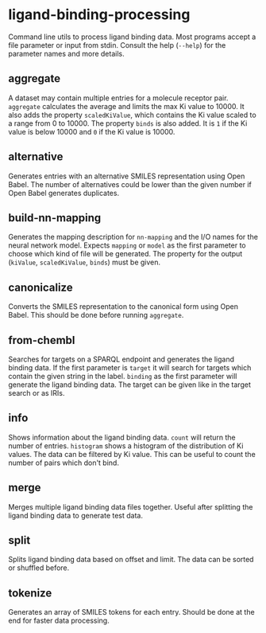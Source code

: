 # ligand-binding-processing

Command line utils to process ligand binding data.
Most programs accept a file parameter or input from stdin.
Consult the help (`--help`) for the parameter names and more details.

## aggregate

A dataset may contain multiple entries for a molecule receptor pair.
`aggregate` calculates the average and limits the max Ki value to 10000.
It also adds the property `scaledKiValue`, which contains the Ki value scaled to a range from 0 to 10000.
The property `binds` is also added.
It is `1` if the Ki value is below 10000 and `0` if the Ki value is 10000.

## alternative

Generates entries with an alternative SMILES representation using Open Babel.
The number of alternatives could be lower than the given number if Open Babel generates duplicates.

## build-nn-mapping

Generates the mapping description for `nn-mapping` and the I/O names for the neural network model.
Expects `mapping` or `model` as the first parameter to choose which kind of file will be generated.
The property for the output (`kiValue`, `scaledKiValue`, `binds`) must be given.

## canonicalize

Converts the SMILES representation to the canonical form using Open Babel.
This should be done before running `aggregate`.

## from-chembl

Searches for targets on a SPARQL endpoint and generates the ligand binding data.
If the first parameter is `target` it will search for targets which contain the given string in the label.
`binding` as the first parameter will generate the ligand binding data.
The target can be given like in the target search or as IRIs.

## info

Shows information about the ligand binding data.
`count` will return the number of entries.
`histogram` shows a histogram of the distribution of Ki values.
The data can be filtered by Ki value.
This can be useful to count the number of pairs which don't bind.

## merge

Merges multiple ligand binding data files together.
Useful after splitting the ligand binding data to generate test data.

## split

Splits ligand binding data based on offset and limit.
The data can be sorted or shuffled before.

## tokenize

Generates an array of SMILES tokens for each entry.
Should be done at the end for faster data processing.
